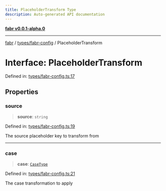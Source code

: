 ```yaml
---
title: PlaceholderTransform Type
description: Auto-generated API documentation
---
```


[**fabr v0.0.1-alpha.0**](../../../README.md)

***

[fabr](../../../README.md) / [types/fabr-config](../README.md) / PlaceholderTransform

# Interface: PlaceholderTransform

Defined in: [types/fabr-config.ts:17](https://github.com/yashjawale/fabr/blob/main/src/types/fabr-config.ts#L17)

## Properties

### source

> **source**: `string`

Defined in: [types/fabr-config.ts:19](https://github.com/yashjawale/fabr/blob/main/src/types/fabr-config.ts#L19)

The source placeholder key to transform from

***

### case

> **case**: [`CaseType`](../type-aliases/CaseType.md)

Defined in: [types/fabr-config.ts:21](https://github.com/yashjawale/fabr/blob/main/src/types/fabr-config.ts#L21)

The case transformation to apply
